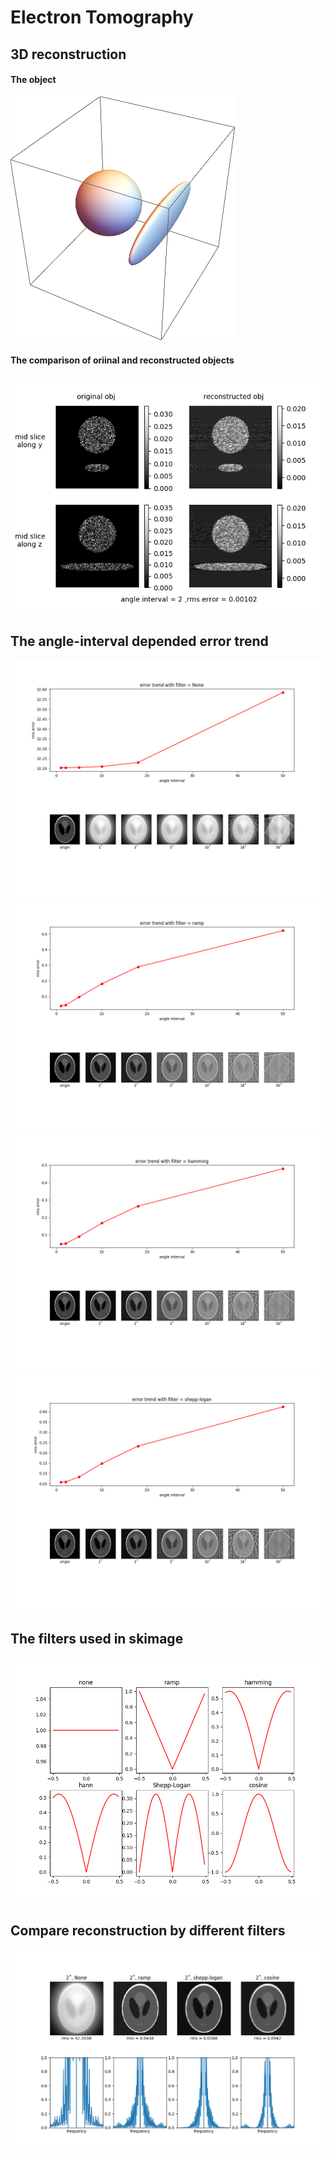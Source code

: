 # Electron Tomography

## 3D reconstruction

#### The object

![](./imgs/obj.png)

#### The comparison of oriinal and reconstructed objects

![](./imgs/mid_slices.png)

## The angle-interval depended error trend

![](./imgs/None_error.png)
![](./imgs/ramp_error.png)
![](./imgs/hamming_error.png)
![](./imgs/shepp-logan_error.png)


## The filters used in skimage
![](./imgs/filters_plot.png)

## Compare reconstruction by different filters
![](./imgs/filters_compare.png)

